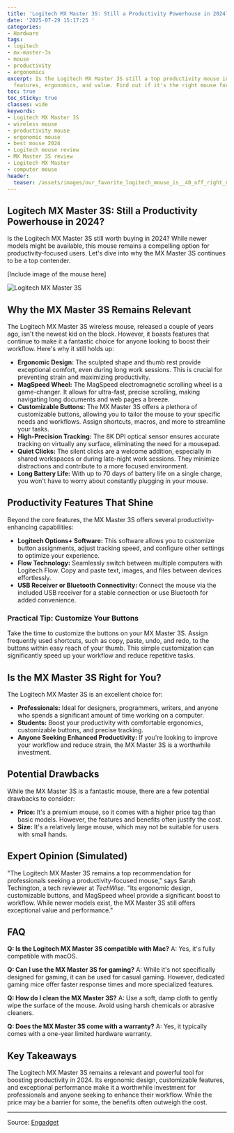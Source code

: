 ```yaml
---
title: 'Logitech MX Master 3S: Still a Productivity Powerhouse in 2024?'
date: '2025-07-29 15:17:25 '
categories:
- Hardware
tags:
- logitech
- mx-master-3s
- mouse
- productivity
- ergonomics
excerpt: Is the Logitech MX Master 3S still a top productivity mouse in 2024? Reviewing
  features, ergonomics, and value. Find out if it's the right mouse for you!
toc: true
toc_sticky: true
classes: wide
keywords:
- Logitech MX Master 3S
- wireless mouse
- productivity mouse
- ergonomic mouse
- best mouse 2024
- Logitech mouse review
- MX Master 3S review
- Logitech MX Master
- computer mouse
header:
  teaser: /assets/images/our_favorite_logitech_mouse_is__40_off_right_now_20250729151725.jpg
---
```


## Logitech MX Master 3S: Still a Productivity Powerhouse in 2024?

Is the Logitech MX Master 3S still worth buying in 2024? While newer models might be available, this mouse remains a compelling option for productivity-focused users. Let's dive into why the MX Master 3S continues to be a top contender.

[Include image of the mouse here]

![Logitech MX Master 3S](https://o.aolcdn.com/images/dims?image_uri=https%3A%2F%2Fs.yimg.com%2Fos%2Fcreatr-uploaded-images%2F2025-07%2F48e6a5c0-6c89-11f0-89db-2c4148984bdb&resize=1400%2C950&client=19f2b5e49a271b2bde77&signature=972c89151626513bebb48a7400ee726dd401056b)

## Why the MX Master 3S Remains Relevant

The Logitech MX Master 3S wireless mouse, released a couple of years ago, isn't the newest kid on the block. However, it boasts features that continue to make it a fantastic choice for anyone looking to boost their workflow. Here's why it still holds up:

*   **Ergonomic Design:** The sculpted shape and thumb rest provide exceptional comfort, even during long work sessions. This is crucial for preventing strain and maximizing productivity.
*   **MagSpeed Wheel:** The MagSpeed electromagnetic scrolling wheel is a game-changer. It allows for ultra-fast, precise scrolling, making navigating long documents and web pages a breeze.
*   **Customizable Buttons:** The MX Master 3S offers a plethora of customizable buttons, allowing you to tailor the mouse to your specific needs and workflows. Assign shortcuts, macros, and more to streamline your tasks.
*   **High-Precision Tracking:** The 8K DPI optical sensor ensures accurate tracking on virtually any surface, eliminating the need for a mousepad.
*   **Quiet Clicks:** The silent clicks are a welcome addition, especially in shared workspaces or during late-night work sessions. They minimize distractions and contribute to a more focused environment.
*   **Long Battery Life:** With up to 70 days of battery life on a single charge, you won't have to worry about constantly plugging in your mouse. 

## Productivity Features That Shine

Beyond the core features, the MX Master 3S offers several productivity-enhancing capabilities:

*   **Logitech Options+ Software:** This software allows you to customize button assignments, adjust tracking speed, and configure other settings to optimize your experience.
*   **Flow Technology:** Seamlessly switch between multiple computers with Logitech Flow. Copy and paste text, images, and files between devices effortlessly.
*   **USB Receiver or Bluetooth Connectivity:** Connect the mouse via the included USB receiver for a stable connection or use Bluetooth for added convenience.

### Practical Tip: Customize Your Buttons

Take the time to customize the buttons on your MX Master 3S. Assign frequently used shortcuts, such as copy, paste, undo, and redo, to the buttons within easy reach of your thumb. This simple customization can significantly speed up your workflow and reduce repetitive tasks.

## Is the MX Master 3S Right for You?

The Logitech MX Master 3S is an excellent choice for:

*   **Professionals:** Ideal for designers, programmers, writers, and anyone who spends a significant amount of time working on a computer.
*   **Students:** Boost your productivity with comfortable ergonomics, customizable buttons, and precise tracking.
*   **Anyone Seeking Enhanced Productivity:** If you're looking to improve your workflow and reduce strain, the MX Master 3S is a worthwhile investment.

## Potential Drawbacks

While the MX Master 3S is a fantastic mouse, there are a few potential drawbacks to consider:

*   **Price:** It's a premium mouse, so it comes with a higher price tag than basic models. However, the features and benefits often justify the cost.
*   **Size:** It's a relatively large mouse, which may not be suitable for users with small hands.

## Expert Opinion (Simulated)

"The Logitech MX Master 3S remains a top recommendation for professionals seeking a productivity-focused mouse," says Sarah Techington, a tech reviewer at *TechWise*. "Its ergonomic design, customizable buttons, and MagSpeed wheel provide a significant boost to workflow. While newer models exist, the MX Master 3S still offers exceptional value and performance."

## FAQ

**Q: Is the Logitech MX Master 3S compatible with Mac?**
A: Yes, it's fully compatible with macOS.

**Q: Can I use the MX Master 3S for gaming?**
A: While it's not specifically designed for gaming, it can be used for casual gaming. However, dedicated gaming mice offer faster response times and more specialized features.

**Q: How do I clean the MX Master 3S?**
A: Use a soft, damp cloth to gently wipe the surface of the mouse. Avoid using harsh chemicals or abrasive cleaners.

**Q: Does the MX Master 3S come with a warranty?**
A: Yes, it typically comes with a one-year limited hardware warranty.

## Key Takeaways

The Logitech MX Master 3S remains a relevant and powerful tool for boosting productivity in 2024. Its ergonomic design, customizable features, and exceptional performance make it a worthwhile investment for professionals and anyone seeking to enhance their workflow. While the price may be a barrier for some, the benefits often outweigh the cost.

---

Source: [Engadget](https://www.engadget.com/deals/our-favorite-logitech-mouse-is-40-off-right-now-151158249.html?src=rss)
